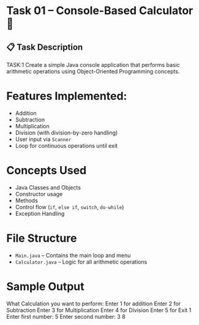 # Task 01 – Console-Based Calculator 🧮

## 📋 Task Description

TASK:1
Create a simple Java console application that performs basic arithmetic operations using Object-Oriented Programming concepts.

# Features Implemented:

- Addition
- Subtraction
- Multiplication
- Division (with division-by-zero handling)
- User input via `Scanner`
- Loop for continuous operations until exit

# Concepts Used

- Java Classes and Objects
- Constructor usage
- Methods
- Control flow (`if`, `else if`, `switch`, `do-while`)
- Exception Handling

# File Structure

- `Main.java` – Contains the main loop and menu
- `Calculator.java` – Logic for all arithmetic operations

# Sample Output

What Calculation you want to perform:
Enter 1 for addition
Enter 2 for Subtraction
Enter 3 for Multiplication
Enter 4 for Division
Enter 5 for Exit
1
Enter first number:
5
Enter second number:
3
8

